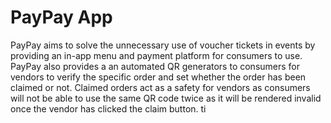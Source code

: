 # PayPay App
PayPay aims to solve the unnecessary use of voucher tickets in events by providing an in-app menu and payment platform for consumers to use. PayPay also provides a an automated QR generators to consumers for vendors to verify the specific order and set whether the order has been claimed or not. Claimed orders act as a safety for vendors as consumers will not be able to use the same QR code twice as it will be rendered invalid once the vendor has clicked the claim button. 
ti
